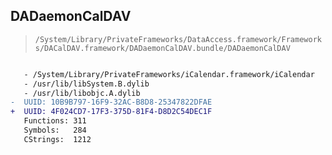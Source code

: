 ## DADaemonCalDAV

> `/System/Library/PrivateFrameworks/DataAccess.framework/Frameworks/DACalDAV.framework/DADaemonCalDAV.bundle/DADaemonCalDAV`

```diff

   - /System/Library/PrivateFrameworks/iCalendar.framework/iCalendar
   - /usr/lib/libSystem.B.dylib
   - /usr/lib/libobjc.A.dylib
-  UUID: 10B9B797-16F9-32AC-B8D8-25347822DFAE
+  UUID: 4F024CD7-17F3-375D-81F4-D8D2C54DEC1F
   Functions: 311
   Symbols:   284
   CStrings:  1212

```
